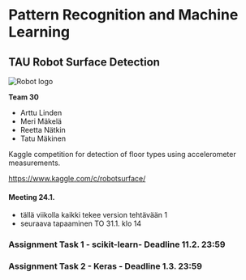 # Pattern Recognition and Machine Learning
TAU Robot Surface Detection
---------------------------

![Robot logo](https://storage.googleapis.com/kaggle-competitions/kaggle/12598/logos/header.png?raw=true "logo")

**Team 30**
* Arttu Linden
* Meri Mäkelä
* Reetta Nätkin
* Tatu Mäkinen

Kaggle competition for detection of floor types using accelerometer measurements.

https://www.kaggle.com/c/robotsurface/

#### Meeting 24.1.
- tällä viikolla kaikki tekee version tehtävään 1
- seuraava tapaaminen TO 31.1. klo 14


### Assignment Task 1 - scikit-learn- Deadline 11.2. 23:59

### Assignment Task 2 - Keras - Deadline 1.3. 23:59
